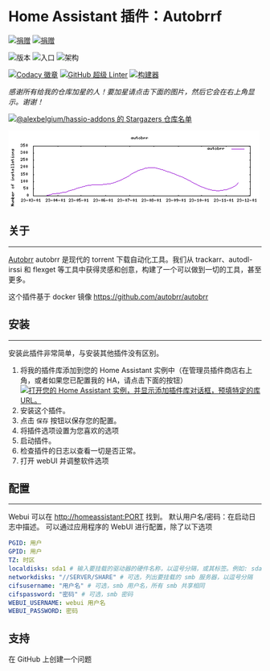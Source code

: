 # Home Assistant 插件：Autobrrf

[![捐赠][donation-badge]](https://www.buymeacoffee.com/alexbelgium)
[![捐赠][paypal-badge]](https://www.paypal.com/donate/?hosted_button_id=DZFULJZTP3UQA)

![版本](https://img.shields.io/badge/dynamic/json?label=Version&query=%24.version&url=https%3A%2F%2Fraw.githubusercontent.com%2Falexbelgium%2Fhassio-addons%2Fmaster%2Fautobrr%2Fconfig.json)
![入口](https://img.shields.io/badge/dynamic/json?label=Ingress&query=%24.ingress&url=https%3A%2F%2Fraw.githubusercontent.com%2Falexbelgium%2Fhassio-addons%2Fmaster%2Fautobrr%2Fconfig.json)
![架构](https://img.shields.io/badge/dynamic/json?color=success&label=Arch&query=%24.arch&url=https%3A%2F%2Fraw.githubusercontent.com%2Falexbelgium%2Fhassio-addons%2Fmaster%2Fautobrr%2Fconfig.json)

[![Codacy 徽章](https://app.codacy.com/project/badge/Grade/9c6cf10bdbba45ecb202d7f579b5be0e)](https://www.codacy.com/gh/alexbelgium/hassio-addons/dashboard?utm_source=github.com&utm_medium=referral&utm_content=alexbelgium/hassio-addons&utm_campaign=Badge_Grade)
[![GitHub 超级 Linter](https://img.shields.io/github/actions/workflow/status/alexbelgium/hassio-addons/weekly-supelinter.yaml?label=Lint%20code%20base)](https://github.com/alexbelgium/hassio-addons/actions/workflows/weekly-supelinter.yaml)
[![构建器](https://img.shields.io/github/actions/workflow/status/alexbelgium/hassio-addons/onpush_builder.yaml?label=Builder)](https://github.com/alexbelgium/hassio-addons/actions/workflows/onpush_builder.yaml)

[donation-badge]: https://img.shields.io/badge/Buy%20me%20a%20coffee%20(no%20paypal)-%23d32f2f?logo=buy-me-a-coffee&style=flat&logoColor=white
[paypal-badge]: https://img.shields.io/badge/Buy%20me%20a%20coffee%20with%20Paypal-0070BA?logo=paypal&style=flat&logoColor=white

_感谢所有给我的仓库加星的人！要加星请点击下面的图片，然后它会在右上角显示。谢谢！_

[![@alexbelgium/hassio-addons 的 Stargazers 仓库名单](https://raw.githubusercontent.com/alexbelgium/hassio-addons/master/.github/stars2.svg)](https://github.com/alexbelgium/hassio-addons/stargazers)

![下载演变](https://raw.githubusercontent.com/alexbelgium/hassio-addons/master/autobrr/stats.png)

## 关于

---

[Autobrr](https://autobrr.com/) autobrr 是现代的 torrent 下载自动化工具。我们从 trackarr、autodl-irssi 和 flexget 等工具中获得灵感和创意，构建了一个可以做到一切的工具，甚至更多。

这个插件基于 docker 镜像 https://github.com/autobrr/autobrr

## 安装

---

安装此插件非常简单，与安装其他插件没有区别。

1. 将我的插件库添加到您的 Home Assistant 实例中（在管理员插件商店右上角，或者如果您已配置我的 HA，请点击下面的按钮）
   [![打开您的 Home Assistant 实例，并显示添加插件库对话框，预填特定的库 URL。](https://my.home-assistant.io/badges/supervisor_add_addon_repository.svg)](https://my.home-assistant.io/redirect/supervisor_add_addon_repository/?repository_url=https%3A%2F%2Fgithub.com%2Falexbelgium%2Fhassio-addons)
2. 安装这个插件。
3. 点击 `保存` 按钮以保存您的配置。
4. 将插件选项设置为您喜欢的选项
5. 启动插件。
6. 检查插件的日志以查看一切是否正常。
7. 打开 webUI 并调整软件选项

## 配置

---

Webui 可以在 <http://homeassistant:PORT> 找到。
默认用户名/密码：在启动日志中描述。
可以通过应用程序的 WebUI 进行配置，除了以下选项

```yaml
PGID: 用户
GPID: 用户
TZ: 时区
localdisks: sda1 # 输入要挂载的驱动器的硬件名称，以逗号分隔，或其标签。例如: sda1, sdb1, MYNAS...
networkdisks: "//SERVER/SHARE" # 可选，列出要挂载的 smb 服务器，以逗号分隔
cifsusername: "用户名" # 可选，smb 用户名，所有 smb 共享相同
cifspassword: "密码" # 可选，smb 密码
WEBUI_USERNAME: webui 用户名
WEBUI_PASSWORD: 密码
```

## 支持

在 GitHub 上创建一个问题

[仓库]: https://github.com/alexbelgium/hassio-addons